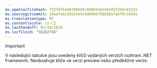 ```yaml
---
ms.openlocfilehash: 7327dfb448780650c80083e65443d3f2dbc81532
ms.sourcegitcommit: 16aefeb2d265e69c0d80967580365fabf0c5d39a
ms.translationtype: MT
ms.contentlocale: cs-CZ
ms.lasthandoff: 03/19/2019
ms.locfileid: "58262746"
---
```


> [!IMPORTANT]
> V následující tabulce jsou uvedeny klíčů vydaných verzích rozhraní .NET Framework. Neobsahuje klíče ve verzi preview nebo předběžné verze.
